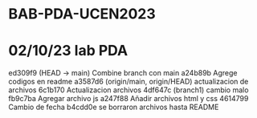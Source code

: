 # BAB-PDA-UCEN2023

# 02/10/23 lab PDA
ed309f9 (HEAD -> main) Combine branch con main
a24b89b Agrege codigos en readme
a3587d6 (origin/main, origin/HEAD) actualizacion de archivos
6c1b170 Actualizacion archivos
4df647c (branch1) cambio malo
fb9c7ba Agregar archivo js
a247f88 Añadir archivos html y css
4614799 Cambio de fecha
b4cdd0e se borraron archivos hasta README